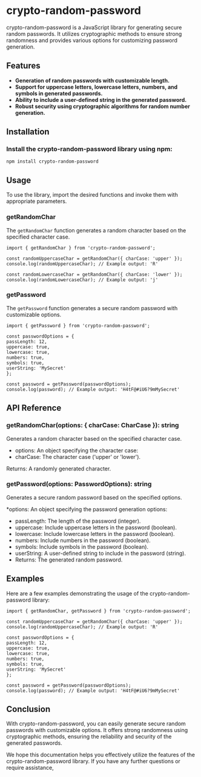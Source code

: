 # crypto-random-password

crypto-random-password is a JavaScript library for generating secure random passwords. It utilizes cryptographic methods to ensure strong randomness and provides various options for customizing password generation.

## Features

- **Generation of random passwords with customizable length.**
- **Support for uppercase letters, lowercase letters, numbers, and symbols in generated passwords.**
- **Ability to include a user-defined string in the generated password.**
- **Robust security using cryptographic algorithms for random number generation.**

## Installation

### Install the crypto-random-password library using npm:

```
npm install crypto-random-password
```

## Usage

To use the library, import the desired functions and invoke them with appropriate parameters.

### getRandomChar

The `getRandomChar` function generates a random character based on the specified character case.

```
import { getRandomChar } from 'crypto-random-password';

const randomUppercaseChar = getRandomChar({ charCase: 'upper' });
console.log(randomUppercaseChar); // Example output: 'R'

const randomLowercaseChar = getRandomChar({ charCase: 'lower' });
console.log(randomLowercaseChar); // Example output: 'j'
```

### getPassword

The `getPassword` function generates a secure random password with customizable options.

```
import { getPassword } from 'crypto-random-password';

const passwordOptions = {
passLength: 12,
uppercase: true,
lowercase: true,
numbers: true,
symbols: true,
userString: 'MySecret'
};

const password = getPassword(passwordOptions);
console.log(password); // Example output: 'H4tF@#iU6?9mMySecret'
```

## API Reference

### getRandomChar(options: { charCase: CharCase }): string

Generates a random character based on the specified character case.

- options: An object specifying the character case:
- charCase: The character case ('upper' or 'lower').

Returns: A randomly generated character.

### getPassword(options: PasswordOptions): string

Generates a secure random password based on the specified options.

\*options: An object specifying the password generation options:

- passLength: The length of the password (integer).
- uppercase: Include uppercase letters in the password (boolean).
- lowercase: Include lowercase letters in the password (boolean).
- numbers: Include numbers in the password (boolean).
- symbols: Include symbols in the password (boolean).
- userString: A user-defined string to include in the password (string).
- Returns: The generated random password.

## Examples

Here are a few examples demonstrating the usage of the crypto-random-password library:

```
import { getRandomChar, getPassword } from 'crypto-random-password';

const randomUppercaseChar = getRandomChar({ charCase: 'upper' });
console.log(randomUppercaseChar); // Example output: 'R'

const passwordOptions = {
passLength: 12,
uppercase: true,
lowercase: true,
numbers: true,
symbols: true,
userString: 'MySecret'
};

const password = getPassword(passwordOptions);
console.log(password); // Example output: 'H4tF@#iU6?9mMySecret'
```

## Conclusion

With crypto-random-password, you can easily generate secure random passwords with customizable options. It offers strong randomness using cryptographic methods, ensuring the reliability and security of the generated passwords.

We hope this documentation helps you effectively utilize the features of the crypto-random-password library. If you have any further questions or require assistance,
